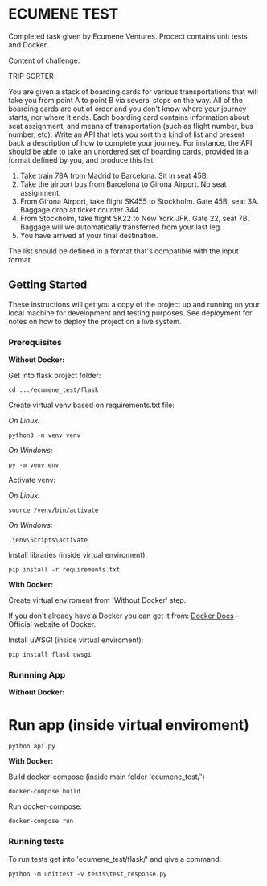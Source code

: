 # ECUMENE TEST

Completed task given by Ecumene Ventures.
Procect contains unit tests and Docker.


Content of challenge:

TRIP SORTER

You are given a stack of boarding cards for various transportations that will take you from
point A to point B via several stops on the way. All of the boarding cards are out of order and
you don't know where your journey starts, nor where it ends. Each boarding card contains
information about seat assignment, and means of transportation (such as flight number, bus
number, etc).
Write an API that lets you sort this kind of list and present back a description of how to
complete your journey.
For instance, the API should be able to take an unordered set of boarding cards, provided in
a format defined by you, and produce this list:

1. Take train 78A from Madrid to Barcelona. Sit in seat 45B.
2. Take the airport bus from Barcelona to Girona Airport. No seat assignment.
3. From Girona Airport, take flight SK455 to Stockholm. Gate 45B, seat 3A.
Baggage drop at ticket counter 344.
4. From Stockholm, take flight SK22 to New York JFK. Gate 22, seat 7B.
Baggage will we automatically transferred from your last leg.
5. You have arrived at your final destination.

The list should be defined in a format that's compatible with the input format.

## Getting Started

These instructions will get you a copy of the project up and running on your local machine for development and testing purposes. 
See deployment for notes on how to deploy the project on a live system.

### Prerequisites

**Without Docker:**

Get into flask project folder:

```
cd .../ecumene_test/flask
```

Create virtual venv based on requirements.txt file:


*On Linux:*
```
python3 -m venv venv
```

*On Windows:*
```
py -m venv env
```



Activate venv:

*On Linux:*
```
source /venv/bin/activate
```

*On Windows:*
```
.\env\Scripts\activate
```



Install libraries (inside virtual enviroment):

```
pip install -r requirements.txt
```


**With Docker:**

Create virtual enviroment from 'Without Docker' step.

If you don't already have a Docker you can get it from:
[Docker Docs](https://docs.docker.com/) - Official website of Docker.

Install uWSGI (inside virtual enviroment):
```
pip install flask uwsgi
```

### Runnning App
**Without Docker:**

# Run app (inside virtual enviroment)
```
python api.py
```

**With Docker:**

Build docker-compose (inside main folder 'ecumene_test/')
```
docker-compose build
```

Run docker-compose:
```
docker-compose run
```

### Running tests

To run tests get into 'ecumene_test/flask/' and give a command:
```
python -m unittest -v tests\test_response.py
```






